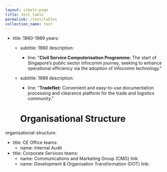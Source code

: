 ```yaml
---
layout: simple-page
title: test table
permalink: /test/tables
collection_name: test
---
```


- title: 1980-1989
  years:
    - subtitle: 1980
      description:
      - line: "<b>Civil Service Computerisation Programme:</b> The start of Singapore’s public sector infocomm journey, seeking to enhance operational efficiency via the adoption of infocomm technology."
    - subtitle: 1989
      description:
      - line: "<b>TradeNet:</b> Convenient and easy-to-use documentation processing and clearance platform for the trade and logistics community."
      
      
      
      # Organisational Structure
organisational-structure:
  - title: CE Office
    teams:
      - name: Internal Audit
  - title: Corporate Services
    teams:
      - name: Communications and Marketing Group (CMG)
        link:
      - name: Development & Organisation Transformation (DOT)
        link:

